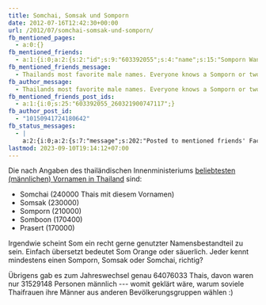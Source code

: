 ```yaml
---
title: Somchai, Somsak und Somporn
date: 2012-07-16T12:42:30+00:00
url: /2012/07/somchai-somsak-und-somporn/
fb_mentioned_pages:
  - a:0:{}
fb_mentioned_friends:
  - a:1:{i:0;a:2:{s:2:"id";s:9:"603392055";s:4:"name";s:15:"Somporn Wanwang";}}
fb_mentioned_friends_message:
  - Thailands most favorite male names. Everyone knows a Somporn or two, right?
fb_author_message:
  - Thailands most favorite male names. Everyone knows a Somporn or two, right?
fb_mentioned_friends_post_ids:
  - a:1:{i:0;s:25:"603392055_260321900747117";}
fb_author_post_id:
  - "10150941724180642"
fb_status_messages:
  - |
    a:2:{i:0;a:2:{s:7:"message";s:202:"Posted to mentioned friends' Facebook Timelines. <a href="http://www.facebook.com/603392055/posts/260321900747117" target="_blank"><img src="http://graph.facebook.com/603392055/picture" width="15"></a> ";s:5:"error";s:0:"";}i:1;a:2:{s:7:"message";s:104:"Posted to <a href="http://www.facebook.com/10150941724180642" target="_blank">your Facebook Timeline</a>";s:5:"error";s:0:"";}}
lastmod: 2023-09-10T19:14:12+07:00
---
```

Die nach Angaben des thailändischen Innenministeriums [beliebtesten (männlichen) Vornamen in Thailand][1] sind:

* Somchai (240000 Thais mit diesem Vornamen)
* Somsak (230000)
* Somporn (210000)
* Somboon (170400)
* Prasert (170000)

Irgendwie scheint Som ein recht gerne genutzter Namensbestandteil zu sein. Einfach übersetzt bedeutet Som Orange oder säuerlich. Jeder kennt mindestens einen Somporn, Somsak oder Somchai, richtig?

Übrigens gab es zum Jahreswechsel genau 64076033 Thais, davon waren nur 31529148 Personen männlich --- womit geklärt wäre, warum soviele Thaifrauen ihre Männer aus anderen Bevölkerungsgruppen wählen :)

 [1]: http://www.bangkokpost.com/breakingnews/301977/somchai-most-popular-name
